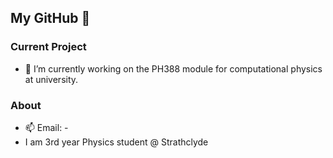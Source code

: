 ## My GitHub :scotland: 

### Current Project
- 🔭 I’m currently working on the PH388 module for computational physics at university.

### About
- 📫 Email: -  
- I am 3rd year Physics student @ Strathclyde
